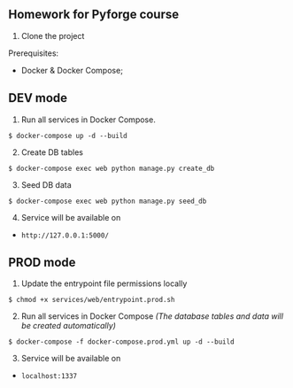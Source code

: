 ## Homework for Pyforge course 
1. Clone the project

Prerequisites:
- Docker & Docker Compose;

## DEV mode
1. Run all services in Docker Compose.
```shell
$ docker-compose up -d --build
```
2. Create DB tables
```shell
$ docker-compose exec web python manage.py create_db
```
3. Seed DB data
```shell
$ docker-compose exec web python manage.py seed_db
```
4. Service will be available on
- `http://127.0.0.1:5000/`

## PROD mode
1. Update the entrypoint file permissions locally
```shell
$ chmod +x services/web/entrypoint.prod.sh
```
2. Run all services in Docker Compose
_(The database tables and data will be created automatically)_
```shell
$ docker-compose -f docker-compose.prod.yml up -d --build
```
3. Service will be available on
- `localhost:1337`
